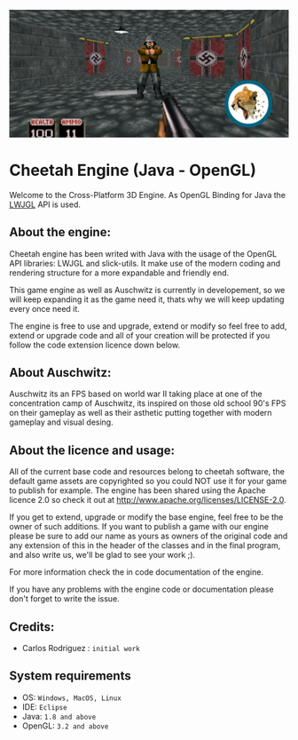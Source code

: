 ![Banner](docs/_images/banner.png)
# Cheetah Engine (Java - OpenGL)
Welcome to the Cross-Platform 3D Engine.
As OpenGL Binding for Java the [LWJGL](https://www.lwjgl.org/) API is used.

## About the engine:

Cheetah engine has been writed with Java with the usage of the OpenGL API libraries: LWJGL and slick-utils. It make use of the modern coding and rendering structure for a more expandable and friendly end.

This game engine as well as Auschwitz is currently in developement, so we will keep expanding it as the game need it, thats why we will keep updating every once need it.

The engine is free to use and upgrade, extend or modify so feel free to add, extend or upgrade code and all of your creation will be protected if you follow the code extension licence down below.

## About Auschwitz:

Auschwitz its an FPS based on world war II taking place at one of the concentration camp of Auschwitz, its inspired on those old school
90's FPS on their gameplay as well as their asthetic putting together with modern gameplay and visual desing. 

## About the licence and usage:

All of the current base code and resources belong to cheetah software, the default game assets are copyrighted so you could NOT use it for 
your game to publish for example. The engine has been shared using the Apache licence 2.0 so check it out at 
http://www.apache.org/licenses/LICENSE-2.0.

If you get to extend, upgrade or modify the base engine, feel free to be the owner of such additions. If you want to publish a game with our engine please be sure to add our name as yours as owners of the original code and any extension of this in the header of the classes and in the final program, and also write us, we'll be glad to see your work ;).

For more information check the in code documentation of the engine.

If you have any problems with the engine code or documentation please don't forget to write the issue.

## Credits:

- Carlos Rodriguez : `initial work`

## System requirements

- OS: `Windows, MacOS, Linux`
- IDE: `Eclipse`
- Java: `1.8 and above`
- OpenGL: `3.2 and above`
